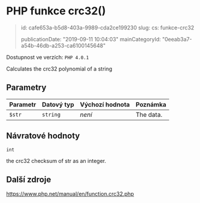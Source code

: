 PHP funkce crc32()
==================

> id: cafe653a-b5d8-403a-9989-cda2ce199230
> slug:
> 	cs: funkce-crc32
>
> publicationDate: "2019-09-11 10:04:03"
> mainCategoryId: "0eeab3a7-a54b-46db-a253-ca6100145648"

Dostupnost ve verzích: `PHP 4.0.1`

Calculates the crc32 polynomial of a string


Parametry
--------------

| Parametr | Datový typ | Výchozí hodnota | Poznámka |
|-----|-----|-----|-----|
| `$str` | `string` | *není* | The data. |


Návratové hodnoty
----------------

`int`

the crc32 checksum of str as an integer.

Další zdroje
------------

https://www.php.net/manual/en/function.crc32.php
